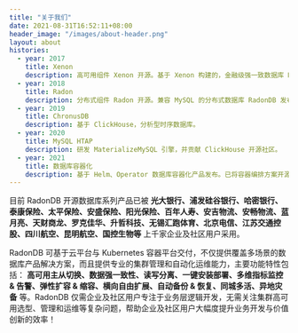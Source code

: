```yaml
---
title: "关于我们"
date: 2021-08-31T16:52:11+08:00
header_image: "/images/about-header.png"
layout: about
histories:
  - year: 2017
    title: Xenon
    description: 高可用组件 Xenon 开源。基于 Xenon 构建的，金融级强一致数据库 MySQL Plus 发布。基于 Raft 协议，无中心化选主；支持一主多从，弹性扩容伸缩。
  - year: 2018
    title: Radon
    description: 分布式组件 Radon 开源。兼容 MySQL 的分布式数据库 RadonDB 发布。
  - year: 2019
    title: ChronusDB
    description: 基于 ClickHouse，分析型时序数据库。
  - year: 2020
    title: MySQL HTAP
    description: 研发 MaterializeMySQL 引擎，并贡献 ClickHouse 开源社区。
  - year: 2021
    title: 数据库容器化
    description: 基于 Helm、Operator 数据库容器化产品发布。已将容器编排方案开源。
---
```


目前 RadonDB 开源数据库系列产品已被 **光大银行、浦发硅谷银行、哈密银行、泰康保险、太平保险、安盛保险、阳光保险、百年人寿、安吉物流、安畅物流、蓝月亮、天财商龙、罗克佳华、升哲科技、无锡汇跑体育、北京电信、江苏交通控股、四川航空、昆明航空、国控生物等** 上千家企业及社区用户采用。

RadonDB 可基于云平台与 Kubernetes 容器平台交付，不仅提供覆盖多场景的数据库产品解决方案，而且提供专业的集群管理和自动化运维能力，主要功能特性包括： **高可用主从切换、数据强一致性、读写分离、一键安装部署、多维指标监控 & 告警、弹性扩容 & 缩容、横向自由扩展、自动备份 & 恢复、同城多活、异地灾备** 等。RadonDB 仅需企业及社区用户专注于业务层逻辑开发，无需关注集群高可用选型、管理和运维等复杂问题，帮助企业及社区用户大幅度提升业务开发与价值创新的效率！